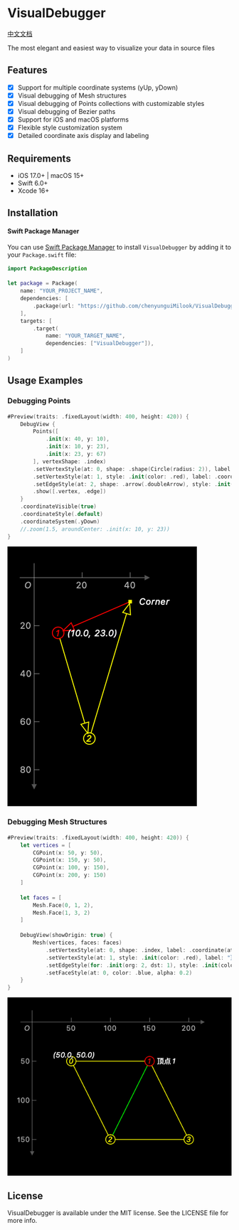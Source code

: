 # VisualDebugger

[中文文档](./readme-cn.md)

The most elegant and easiest way to visualize your data in source files

## Features

- [x] Support for multiple coordinate systems (yUp, yDown)
- [x] Visual debugging of Mesh structures
- [x] Visual debugging of Points collections with customizable styles
- [x] Visual debugging of Bezier paths
- [x] Support for iOS and macOS platforms
- [x] Flexible style customization system
- [x] Detailed coordinate axis display and labeling

## Requirements

- iOS 17.0+ | macOS 15+
- Swift 6.0+
- Xcode 16+

## Installation

#### Swift Package Manager

You can use [Swift Package Manager](https://swift.org/package-manager) to install `VisualDebugger` by adding it to your `Package.swift` file:

```swift
import PackageDescription

let package = Package(
    name: "YOUR_PROJECT_NAME",
    dependencies: [
        .package(url: "https://github.com/chenyunguiMilook/VisualDebugger.git", from: "3.0.0")
    ],
    targets: [
        .target(
            name: "YOUR_TARGET_NAME",
            dependencies: ["VisualDebugger"]),
    ]
)
```

## Usage Examples

### Debugging Points

```swift
#Preview(traits: .fixedLayout(width: 400, height: 420)) {
    DebugView {
        Points([
            .init(x: 40, y: 10),
            .init(x: 10, y: 23),
            .init(x: 23, y: 67)
        ], vertexShape: .index)
        .setVertexStyle(at: 0, shape: .shape(Circle(radius: 2)), label: "Corner")
        .setVertexStyle(at: 1, style: .init(color: .red), label: .coordinate())
        .setEdgeStyle(at: 2, shape: .arrow(.doubleArrow), style: .init(color: .red, mode: .fill))
        .show([.vertex, .edge])
    }
    .coordinateVisible(true)
    .coordinateStyle(.default)
    .coordinateSystem(.yDown)
    //.zoom(1.5, aroundCenter: .init(x: 10, y: 23))
}
```

<img src="./Images/debug_points.png" title="Debug Points" />

### Debugging Mesh Structures

```swift
#Preview(traits: .fixedLayout(width: 400, height: 420)) {
    let vertices = [
        CGPoint(x: 50, y: 50),
        CGPoint(x: 150, y: 50),
        CGPoint(x: 100, y: 150),
        CGPoint(x: 200, y: 150)
    ]
    
    let faces = [
        Mesh.Face(0, 1, 2),
        Mesh.Face(1, 3, 2)
    ]
    
    DebugView(showOrigin: true) {
        Mesh(vertices, faces: faces)
            .setVertexStyle(at: 0, shape: .index, label: .coordinate(at: .top))
            .setVertexStyle(at: 1, style: .init(color: .red), label: "顶点1")
            .setEdgeStyle(for: .init(org: 2, dst: 1), style: .init(color: .green))
            .setFaceStyle(at: 0, color: .blue, alpha: 0.2)
    }
}
```

<img src="./Images/debug_mesh.png" title="Debug Mesh" />

## License

VisualDebugger is available under the MIT license. See the LICENSE file for more info.
